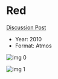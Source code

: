 # Red

[Discussion Post](https://www.avsforum.com/threads/bass-eq-for-filtered-movies.2995212/post-58239628)

* Year: 2010
* Format: Atmos

![img 0](https://i.imgur.com/qT39f3p.jpg)

![img 1](https://i.imgur.com/PfzNbnN.jpg)

